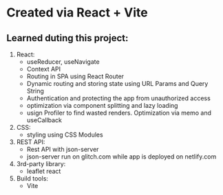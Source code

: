 # Created via React + Vite

## Learned duting this project:

1. React:
   - useReducer, useNavigate
   - Context API
   - Routing in SPA using React Router
   - Dynamic routing and storing state using URL Params and Query String
   - Authentication and protecting the app from unauthorized access
   - optimization via component splitting and lazy loading
   - usign Profiler to find wasted renders. Optimization via memo and useCallback
2. CSS:
   - styling using CSS Modules
3. REST API:
   - Rest API with json-server
   - json-server run on glitch.com while app is deployed on netlify.com
4. 3rd-party library:
   - leaflet react
5. Build tools:
   - Vite
